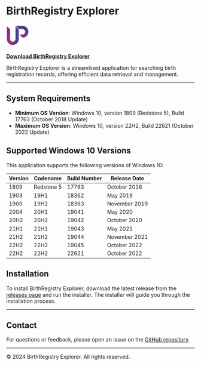 # BirthRegistry Explorer

![BirthRegistry Explorer Logo](https://github.com/rumanprodhan/bdris/blob/main/icon.png) <!-- Replace with actual path to your logo -->

**[Download BirthRegistry Explorer](https://github.com/rumanprodhan/bdris/releases/latest)**

BirthRegistry Explorer is a streamlined application for searching birth registration records, offering efficient data retrieval and management.

---

## System Requirements

- **Minimum OS Version**: Windows 10, version 1809 (Redstone 5), Build 17763 (October 2018 Update)
- **Maximum OS Version**: Windows 10, version 22H2, Build 22621 (October 2022 Update)

## Supported Windows 10 Versions

This application supports the following versions of Windows 10:

| Version     | Codename    | Build Number | Release Date       |
|-------------|-------------|--------------|--------------------|
| 1809        | Redstone 5  | 17763        | October 2018       |
| 1903        | 19H1        | 18362        | May 2019           |
| 1909        | 19H2        | 18363        | November 2019      |
| 2004        | 20H1        | 19041        | May 2020           |
| 20H2        | 20H2        | 19042        | October 2020       |
| 21H1        | 21H1        | 19043        | May 2021           |
| 21H2        | 21H2        | 19044        | November 2021      |
| 22H2        | 22H2        | 19045        | October 2022       |
| 22H2        | 22H2        | 22621        | October 2022       |

## Installation

To install BirthRegistry Explorer, download the latest release from the [releases page](https://github.com/rumanprodhan/bdris/releases/latest) and run the installer. The installer will guide you through the installation process.

---

## Contact

For questions or feedback, please open an issue on the [GitHub repository](https://github.com/rumanprodhan/bdris/issues).

---

<footer>
    &copy; 2024 BirthRegistry Explorer. All rights reserved.
</footer>
